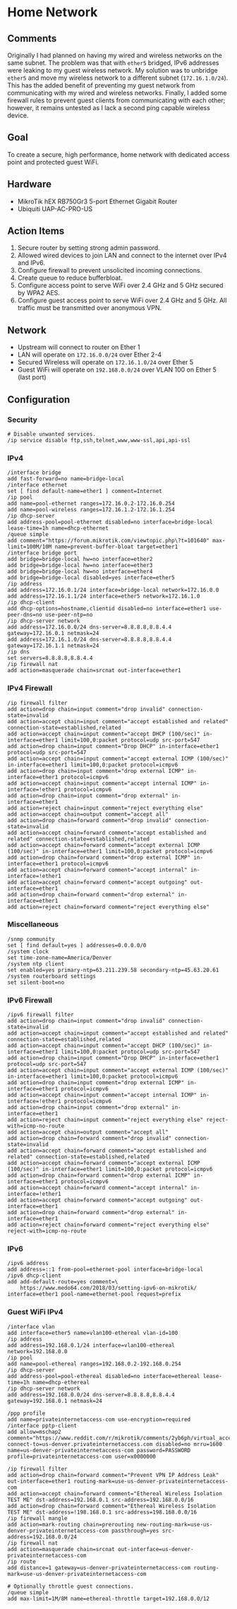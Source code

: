 # Home Network

## Comments
Originally I had planned on having my wired and wireless networks on the same subnet. The problem was that with `ether5` bridged, IPv6 addresses were leaking to my guest wireless network. My solution was to unbridge `ether5` and move my wireless network to a different subnet (`172.16.1.0/24`). This has the added benefit of preventing my guest network from communicating with my wired and wireless networks. Finally, I added some firewall rules to prevent guest clients from communicating with each other; however, it remains untested as I lack a second ping capable wireless device.

## Goal
To create a secure, high performance, home network with dedicated access point and protected guest WiFi.

## Hardware
* MikroTik hEX RB750Gr3 5-port Ethernet Gigabit Router
* Ubiquiti UAP-AC-PRO-US

## Action Items
1. Secure router by setting strong admin password.
1. Allowed wired devices to join LAN and connect to the internet over IPv4 and IPv6.
1. Configure firewall to prevent unsolicited incoming connections.
1. Create queue to reduce bufferbloat.
1. Configure access point to serve WiFi over 2.4 GHz and 5 GHz secured by WPA2 AES.
1. Configure guest access point to serve WiFi over 2.4 GHz and 5 GHz. All traffic must be transmitted over anonymous VPN.

## Network
* Upstream will connect to router on Ether 1
* LAN will operate on `172.16.0.0/24` over Ether 2-4
* Secured Wireless will operate on `172.16.1.0/24` over Ether 5
* Guest WiFi will operate on `192.168.0.0/24` over VLAN 100 on Ether 5 (last port)

## Configuration

### Security
```
# Disable unwanted services.
/ip service disable ftp,ssh,telnet,www,www-ssl,api,api-ssl
```

### IPv4
```
/interface bridge
add fast-forward=no name=bridge-local
/interface ethernet
set [ find default-name=ether1 ] comment=Internet
/ip pool
add name=pool-ethernet ranges=172.16.0.2-172.16.0.254
add name=pool-wireless ranges=172.16.1.2-172.16.1.254
/ip dhcp-server
add address-pool=pool-ethernet disabled=no interface=bridge-local lease-time=1h name=dhcp-ethernet
/queue simple
add comment="https://forum.mikrotik.com/viewtopic.php\?t=101640" max-limit=100M/10M name=prevent-buffer-bloat target=ether1
/interface bridge port
add bridge=bridge-local hw=no interface=ether2
add bridge=bridge-local hw=no interface=ether3
add bridge=bridge-local hw=no interface=ether4
add bridge=bridge-local disabled=yes interface=ether5
/ip address
add address=172.16.0.1/24 interface=bridge-local network=172.16.0.0
add address=172.16.1.1/24 interface=ether5 network=172.16.1.0
/ip dhcp-client
add dhcp-options=hostname,clientid disabled=no interface=ether1 use-peer-dns=no use-peer-ntp=no
/ip dhcp-server network
add address=172.16.0.0/24 dns-server=8.8.8.8,8.8.4.4 gateway=172.16.0.1 netmask=24
add address=172.16.1.0/24 dns-server=8.8.8.8,8.8.4.4 gateway=172.16.1.1 netmask=24
/ip dns
set servers=8.8.8.8,8.8.4.4
/ip firewall nat
add action=masquerade chain=srcnat out-interface=ether1
```

### IPv4 Firewall
```
/ip firewall filter
add action=drop chain=input comment="drop invalid" connection-state=invalid
add action=accept chain=input comment="accept established and related" connection-state=established,related
add action=accept chain=input comment="accept DHCP (100/sec)" in-interface=ether1 limit=100,0:packet protocol=udp src-port=547
add action=drop chain=input comment="Drop DHCP" in-interface=ether1 protocol=udp src-port=547
add action=accept chain=input comment="accept external ICMP (100/sec)" in-interface=ether1 limit=100,0:packet protocol=icmpv6
add action=drop chain=input comment="drop external ICMP" in-interface=ether1 protocol=icmpv6
add action=accept chain=input comment="accept internal ICMP" in-interface=!ether1 protocol=icmpv6
add action=drop chain=input comment="drop external" in-interface=ether1
add action=reject chain=input comment="reject everything else"
add action=accept chain=output comment="accept all"
add action=drop chain=forward comment="drop invalid" connection-state=invalid
add action=accept chain=forward comment="accept established and related" connection-state=established,related
add action=accept chain=forward comment="accept external ICMP (100/sec)" in-interface=ether1 limit=100,0:packet protocol=icmpv6
add action=drop chain=forward comment="drop external ICMP" in-interface=ether1 protocol=icmpv6
add action=accept chain=forward comment="accept internal" in-interface=!ether1
add action=accept chain=forward comment="accept outgoing" out-interface=ether1
add action=drop chain=forward comment="drop external" in-interface=ether1
add action=reject chain=forward comment="reject everything else"
```

### Miscellaneous
```
/snmp community
set [ find default=yes ] addresses=0.0.0.0/0
/system clock
set time-zone-name=America/Denver
/system ntp client
set enabled=yes primary-ntp=63.211.239.58 secondary-ntp=45.63.20.61
/system routerboard settings
set silent-boot=no
```

### IPv6 Firewall
```
/ipv6 firewall filter
add action=drop chain=input comment="drop invalid" connection-state=invalid
add action=accept chain=input comment="accept established and related" connection-state=established,related
add action=accept chain=input comment="accept DHCP (100/sec)" in-interface=ether1 limit=100,0:packet protocol=udp src-port=547
add action=drop chain=input comment="Drop DHCP" in-interface=ether1 protocol=udp src-port=547
add action=accept chain=input comment="accept external ICMP (100/sec)" in-interface=ether1 limit=100,0:packet protocol=icmpv6
add action=drop chain=input comment="drop external ICMP" in-interface=ether1 protocol=icmpv6
add action=accept chain=input comment="accept internal ICMP" in-interface=!ether1 protocol=icmpv6
add action=drop chain=input comment="drop external" in-interface=ether1
add action=reject chain=input comment="reject everything else" reject-with=icmp-no-route
add action=accept chain=output comment="accept all"
add action=drop chain=forward comment="drop invalid" connection-state=invalid
add action=accept chain=forward comment="accept established and related" connection-state=established,related
add action=accept chain=forward comment="accept external ICMP (100/sec)" in-interface=ether1 limit=100,0:packet protocol=icmpv6
add action=drop chain=forward comment="drop external ICMP" in-interface=ether1 protocol=icmpv6
add action=accept chain=forward comment="accept internal" in-interface=!ether1
add action=accept chain=forward comment="accept outgoing" out-interface=ether1
add action=drop chain=forward comment="drop external" in-interface=ether1
add action=reject chain=forward comment="reject everything else" reject-with=icmp-no-route
```

### IPv6
```
/ipv6 address
add address=::1 from-pool=ethernet-pool interface=bridge-local
/ipv6 dhcp-client
add add-default-route=yes comment=\
    https://www.medo64.com/2018/03/setting-ipv6-on-mikrotik/ interface=ether1 pool-name=ethernet-pool request=prefix
```

### Guest WiFi IPv4
```
/interface vlan
add interface=ether5 name=vlan100-ethereal vlan-id=100
/ip address
add address=192.168.0.1/24 interface=vlan100-ethereal network=192.168.0.0
/ip pool
add name=pool-ethereal ranges=192.168.0.2-192.168.0.254
/ip dhcp-server
add address-pool=pool-ethereal disabled=no interface=ethereal lease-time=1h name=dhcp-ethereal
/ip dhcp-server network
add address=192.168.0.0/24 dns-server=8.8.8.8,8.8.4.4 gateway=192.168.0.1 netmask=24

/ppp profile
add name=privateinternetaccess-com use-encryption=required
/interface pptp-client
add allow=mschap2 comment="https://www.reddit.com/r/mikrotik/comments/2yb6ph/virtual_access_points_different_dhcp_ip_ranges/cp7xdke" connect-to=us-denver.privateinternetaccess.com disabled=no mrru=1600 name=us-denver-privateinternetaccess-com password=PASSWORD profile=privateinternetaccess-com user=x0000000

/ip firewall filter
add action=drop chain=forward comment="Prevent VPN IP Address Leak" out-interface=ether1 routing-mark=use-us-denver-privateinternetaccess-com
add action=accept chain=forward comment="Ethereal Wireless Isolation TEST ME" dst-address=192.168.0.1 src-address=192.168.0.0/16
add action=drop chain=forward comment="Ethereal Wireless Isolation TEST ME" dst-address=!198.168.0.1 src-address=198.168.0.0/16
/ip firewall mangle
add action=mark-routing chain=prerouting new-routing-mark=use-us-denver-privateinternetaccess-com passthrough=yes src-address=192.168.0.0/24
/ip firewall nat
add action=masquerade chain=srcnat out-interface=us-denver-privateinternetaccess-com
/ip route
add distance=1 gateway=us-denver-privateinternetaccess-com routing-mark=use-us-denver-privateinternetaccess-com

# Optionally throttle guest connections.
/queue simple
add max-limit=1M/8M name=ethereal-throttle target=192.168.0.0/12
```
